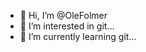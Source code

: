 - 👋 Hi, I’m @OleFolmer
- 👀 I’m interested in git...
- 🌱 I’m currently learning git...

<!---
OleFolmer/OleFolmer is a ✨ special ✨ repository because its `README.md` (this file) appears on your GitHub profile.
You can click the Preview link to take a look at your changes.
--->
